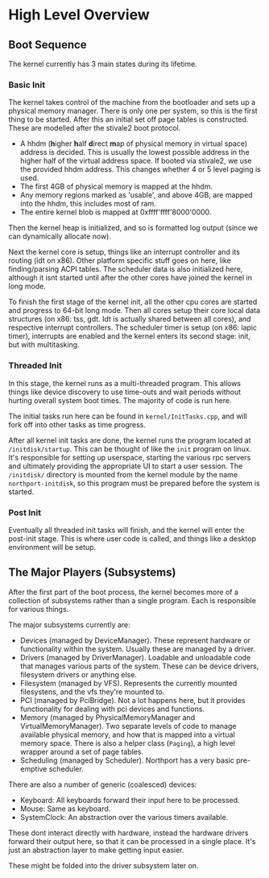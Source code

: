 # High Level Overview 

## Boot Sequence

The kernel currently has 3 main states during its lifetime. 

### Basic Init

The kernel takes control of the machine from the bootloader and sets up a physical memory manager. There is only one per system, so this is the first thing to be started.
After this an initial set off page tables is constructed. These are modelled after the stivale2 boot protocol.
- A hhdm (**h**igher **h**alf **d**irect **m**ap of physical memory in virtual space) address is decided. This is usually the lowest possible address in the higher half of the virtual address space. If booted via stivale2, we use the provided hhdm address. This changes whether 4 or 5 level paging is used.
- The first 4GB of physical memory is mapped at the hhdm.
- Any memory regions marked as 'usable', and above 4GB, are mapped into the hhdm, this includes most of ram.
- The entire kernel blob is mapped at 0xffff'ffff'8000'0000. 

Then the kernel heap is initialized, and so is formatted log output (since we can dynamically allocate now).

Next the kernel core is setup, things like an interrupt controller and its routing (idt on x86). Other platform specific stuff goes on here, like finding/parsing ACPI tables. The scheduler data is also initialized here, although it isnt started until after the other cores have joined the kernel in long mode.

To finish the first stage of the kernel init, all the other cpu cores are started and progress to 64-bit long mode. Then all cores setup their core local data structures (on x86: tss, gdt. Idt is actually shared between all cores), and respective interrupt controllers.
The scheduler timer is setup (on x86: lapic timer), interrupts are enabled and the kernel enters its second stage: init, but with multitasking.

### Threaded Init

In this stage, the kernel runs as a multi-threaded program. This allows things like device discovery to use time-outs and wait periods without hurting overall system boot times. The majority of code is run here.

The initial tasks run here can be found in `kernel/InitTasks.cpp`, and will fork off into other tasks as time progress.

After all kernel init tasks are done, the kernel runs the program located at `/initdisk/startup`. This can be thought of like the `init` program on linux. It's responsible for setting up userspace, starting the various rpc servers and ultimately providing the appropriate UI to start a user session.
The `/initdisk/` directory is mounted from the kernel module by the name `northport-initdisk`, so this program must be prepared before the system is started.

### Post Init

Eventually all threaded init tasks will finish, and the kernel will enter the post-init stage. This is where user code is called, and things like a desktop environment will be setup.


## The Major Players (Subsystems)

After the first part of the boot process, the kernel becomes more of a collection of subsystems rather than a single program.
Each is responsible for various things.

The major subsystems currently are:
- Devices (managed by DeviceManager). These represent hardware or functionality within the system. Usually these are managed by a driver.
- Drivers (managed by DriverManager). Loadable and unloadable code that manages various parts of the system. These can be device drivers, filesystem drivers or anything else.
- Filesystem (managed by VFS). Represents the currently mounted filesystens, and the vfs they're mounted to. 
- PCI (managed by PciBridge). Not a lot happens here, but it provides functionality for dealing with pci devices and functions.
- Memory (managed by PhysicalMemoryManager and VirtualMemoryManager). Two separate levels of code to manage available physical memory, and how that is mapped into a virtual memory space. There is also a helper class (`Paging`), a high level wrapper around a set of page tables.
- Scheduling (managed by Scheduler). Northport has a very basic pre-emptive scheduler.

There are also a number of generic (coalesced) devices:
- Keyboard: All keyboards forward their input here to be processed.
- Mouse: Same as keyboard.
- SystemClock: An abstraction over the various timers available.

These dont interact directly with hardware, instead the hardware drivers forward their output here, so that it can be processed in a single place. It's just an abstraction layer to make getting input easier.

These might be folded into the driver subsystem later on.
